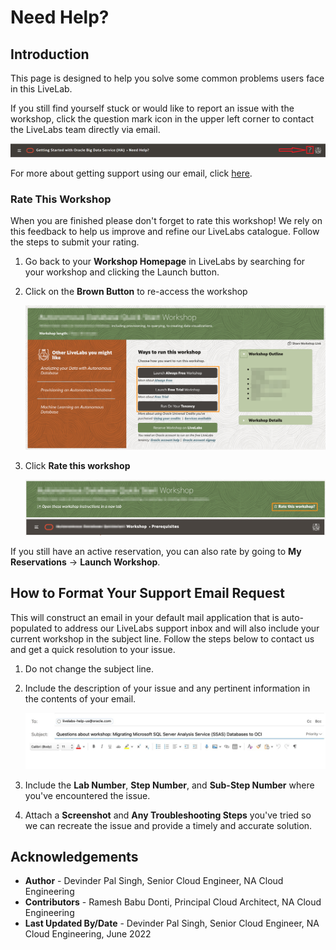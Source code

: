 # Need Help?   

## Introduction
This page is designed to help you solve some common problems users face in this LiveLab.

If you still find yourself stuck or would like to report an issue with the workshop, click the question mark icon in the upper left corner to contact the LiveLabs team directly via email.  

![](images/help-button2.png)

For more about getting support using our email, click [here](#HowToFormatYourSupportEmailRequest).

### **Rate This Workshop**
When you are finished please don't forget to rate this workshop!  We rely on this feedback to help us improve and refine our LiveLabs catalogue.  Follow the steps to submit your rating.

1.  Go back to your **Workshop Homepage** in LiveLabs by searching for your workshop and clicking the Launch button.

2.  Click on the **Brown Button** to re-access the workshop  

    ![](images/workshop-homepage-2.png " ")

3.  Click **Rate this workshop**

    ![](images/rate-this-workshop.png " ")

If you still have an active reservation, you can also rate by going to **My Reservations** -> **Launch Workshop**.


## How to Format Your Support Email Request
This will construct an email in your default mail application that is auto-populated to address our LiveLabs support inbox and will also include your current workshop in the subject line. Follow the steps below to contact us and get a quick resolution to your issue.

1. Do not change the subject line.
2. Include the description of your issue and any pertinent information in the contents of your email.

    ![](images/e-mail.png)

3. Include the **Lab Number**, **Step Number**, and **Sub-Step Number** where you've encountered the issue.
4. Attach a **Screenshot** and **Any Troubleshooting Steps** you've tried so we can recreate the issue and provide a timely and accurate solution.



## Acknowledgements
* **Author** - Devinder Pal Singh, Senior Cloud Engineer, NA Cloud Engineering
* **Contributors** -  Ramesh Babu Donti, Principal Cloud Architect, NA Cloud Engineering
* **Last Updated By/Date** - Devinder Pal Singh, Senior Cloud Engineer, NA Cloud Engineering, June 2022
